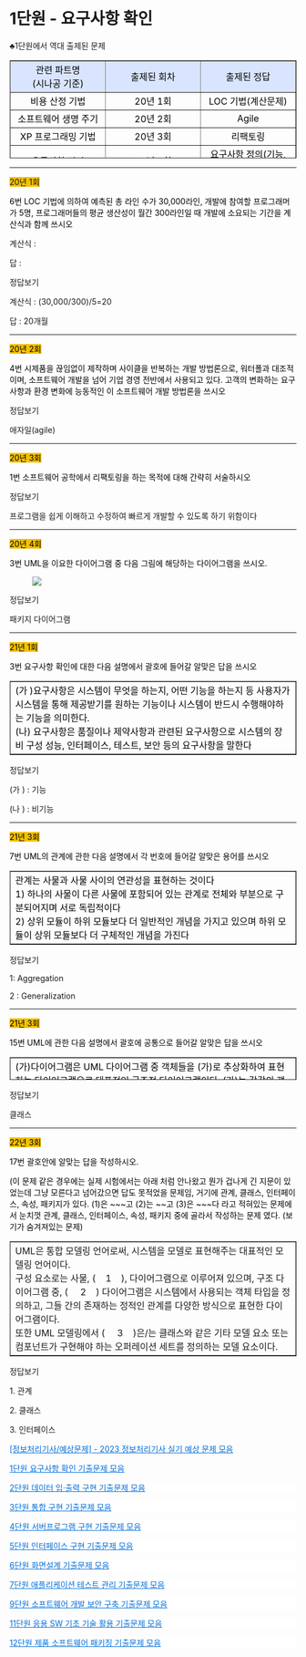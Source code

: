 # 1단원 - 요구사항 확인

<p data-ke-size="size16">♣1단원에서 역대 출제된 문제</p>
<table style="border-collapse: collapse; width: 100%; height: 172px;" border="1" data-ke-align="alignLeft">
<tbody>
<tr style="height: 20px;">
<td style="width: 33.3333%; text-align: center; height: 20px;" bgcolor="#D9E5FF"><span style="color: #000000;"></span><span style="color: #000000;">관련 파트명<br>(시나공 기준)</span></td>
<td style="width: 33.3333%; text-align: center; height: 20px;" bgcolor="#D9E5FF"><span style="color: #000000;"></span><span style="color: #000000;">출제된 회차</span></td>
<td style="width: 33.3333%; text-align: center; height: 20px;" bgcolor="#D9E5FF"><span style="color: #000000;"></span><span style="color: #000000;">출제된 정답</span></td>
</tr>
<tr style="height: 20px;">
<td style="width: 33.3333%; text-align: center; height: 20px;"><span style="color: #000000;"><span style="background-color: #ffffff; color: #000000;">비용 산정 기법</span></span></td>
<td style="width: 33.3333%; text-align: center; height: 20px;"><span style="color: #000000;"><span style="background-color: #ffffff; color: #000000;">20년 1회</span></span></td>
<td style="width: 33.3333%; text-align: center; height: 20px;"><span style="color: #000000;"><span style="background-color: #ffffff; color: #000000;">LOC 기법(계산문제)</span></span></td>
</tr>
<tr style="height: 20px;">
<td style="width: 33.3333%; text-align: center; height: 20px;"><span style="color: #000000;"><span style="background-color: #ffffff; color: #000000;">소프트웨어 생명 주기</span></span></td>
<td style="width: 33.3333%; text-align: center; height: 20px;"><span style="color: #000000;"><span style="background-color: #ffffff; color: #000000;">20년 2회</span></span></td>
<td style="width: 33.3333%; text-align: center; height: 20px;"><span style="color: #000000;"><span style="background-color: #ffffff; color: #000000;">Agile</span></span></td>
</tr>
<tr style="height: 20px;">
<td style="width: 33.3333%; text-align: center; height: 20px;"><span style="color: #000000;"><span style="background-color: #ffffff; color: #000000;">XP 프로그래밍 기법</span></span></td>
<td style="width: 33.3333%; text-align: center; height: 20px;"><span style="color: #000000;"><span style="background-color: #ffffff; color: #000000;">20년 3회</span></span></td>
<td style="width: 33.3333%; text-align: center; height: 20px;"><span style="color: #000000;"><span style="background-color: #ffffff; color: #000000;">리팩토링</span></span></td>
</tr>
<tr style="height: 20px;">
<td style="width: 33.3333%; text-align: center; height: 20px;"><span style="color: #000000;"><span style="background-color: #ffffff; color: #000000;">요구사항 정의</span></span></td>
<td style="width: 33.3333%; text-align: center; height: 20px;"><span style="color: #000000;"><span style="background-color: #ffffff; color: #000000;">21년 1회</span></span></td>
<td style="width: 33.3333%; text-align: center; height: 20px;"><span style="color: #000000;"><span style="background-color: #ffffff; color: #000000;">요구사항 정의(기능, 비기능)</span></span></td>
</tr>
<tr>
<td style="width: 33.3333%; text-align: center;"><span style="color: #000000;"><span style="background-color: #ffffff;">UML의 개요</span></span></td>
<td style="width: 33.3333%; text-align: center;"><span style="color: #000000;"><span style="background-color: #ffffff;">22년 3회</span></span></td>
<td style="width: 33.3333%; text-align: center;"><span style="color: #000000;"><span style="background-color: #ffffff;">관계, 클래스, 인터페이스</span></span></td>
</tr>
<tr style="height: 16px;">
<td style="width: 33.3333%; text-align: center; height: 32px;" rowspan="2"><span style="color: #000000;"><span style="background-color: #ffffff; color: #000000;">UML 다이어그램</span></span><span style="color: #000000;"><br></span></td>
<td style="width: 33.3333%; text-align: center; height: 16px;">
<div><span><span style="color: #000000;">20년 4회</span></span></div>
</td>
<td style="width: 33.3333%; text-align: center; height: 16px;">
<div><span><span style="color: #000000;">패키지</span></span></div>
</td>
</tr>
<tr style="height: 16px;">
<td style="width: 33.3333%; text-align: center; height: 16px;"><span style="color: #000000;"><span style="color: #000000;">21년 3회</span></span></td>
<td style="width: 33.3333%; text-align: center; height: 16px;"><span style="color: #000000;"><span style="color: #000000;">클래스</span></span></td>
</tr>
<tr style="height: 20px;">
<td style="width: 33.3333%; text-align: center; height: 20px;"><span style="color: #000000;"><span style="background-color: #ffffff; color: #000000;">UML 관계 </span></span></td>
<td style="width: 33.3333%; text-align: center; height: 20px;"><span style="color: #000000;"><span style="background-color: #ffffff; color: #000000;">21년 3회</span></span></td>
<td style="width: 33.3333%; text-align: center; height: 20px;"><span style="color: #000000;"><span style="background-color: #ffffff; color: #000000;">Aggregation, Generalization</span></span></td>
</tr>
</tbody>
</table>
<hr contenteditable="false" data-ke-type="horizontalRule" data-ke-style="style6">
<p data-ke-size="size16"><span style="background-color: #f3c000;">20년 1회</span></p>
<p data-ke-size="size16"><span style="background-color: #ffffff; color: #000000;">6번 LOC 기법에 의하여 예측된 총 라인 수가 30,000라인, 개발에 참여할 프로그래머가 5명, 프로그래머들의 평균 생산성이 월간 300라인일 때 개발에 소요되는 기간을 계산식과 함께 쓰시오</span></p>
<p data-ke-size="size16"><span style="background-color: #ffffff;">계산식 :&nbsp;</span></p>
<p id="SE-d83b306b-6acd-4da3-967a-89d5b7f474e5" data-ke-size="size16"><span style="background-color: #ffffff;">답 :</span><span style="background-color: #ffffff;">&nbsp;</span></p>
<div data-ke-type="moreLess" data-text-more="정답보기" data-text-less="접기"><a class="btn-toggle-moreless">정답보기</a>
<div class="moreless-content">
<p id="SE-352f6e83-ee19-4d3d-b012-6b54182876f5" data-ke-size="size16"><span style="background-color: #ffffff;">계산식 :&nbsp;</span><span style="background-color: #ffffff;">(30,000/300)/5=20</span></p>
<p id="SE-d83b306b-6acd-4da3-967a-89d5b7f474e5" data-ke-size="size16"><span style="background-color: #ffffff;">답 :</span><span style="background-color: #ffffff;"> 20개월</span></p>
</div>
</div>
<hr contenteditable="false" data-ke-type="horizontalRule" data-ke-style="style8">
<p data-ke-size="size16"><span style="background-color: #f3c000; color: #000000;">20년 2회</span></p>
<p id="SE-7845fa94-d7a7-4325-b44e-046d8e7edab2" data-ke-size="size16"><span style="background-color: #ffffff; color: #000000;">4번 시제품을 끊임없이 제작하며 사이클을 반복하는 개발 방법론으로, 워터폴과 대조적이며, 소프트웨어 개발을 넘어 기업 경영 전반에서 사용되고 있다. 고객의 변화하는 요구사항과 환경 변화에 능동적인 이 소프트웨어 개발 방법론을 쓰시오</span></p>
<div data-ke-type="moreLess" data-text-more="정답보기" data-text-less="접기"><a class="btn-toggle-moreless">정답보기</a>
<div class="moreless-content">
<p id="SE-d83b306b-6acd-4da3-967a-89d5b7f474e5" data-ke-size="size16"><span style="background-color: #ffffff;">애자일(agile)</span></p>
</div>
</div>
<hr contenteditable="false" data-ke-type="horizontalRule" data-ke-style="style8">
<p data-ke-size="size16"><span style="background-color: #f3c000; color: #000000;">20년 3회</span></p>
<p id="SE-a799c60f-380c-461e-95f4-fb6b1a574128" data-ke-size="size16"><span style="background-color: #ffffff; color: #000000;">1번 소프트웨어 공학에서 리팩토링을 하는 목적에 대해 간략히 서술하시오</span></p>
<div data-ke-type="moreLess" data-text-more="정답보기" data-text-less="접기"><a class="btn-toggle-moreless">정답보기</a>
<div class="moreless-content">
<div>
<div>
<div>
<p data-ke-size="size16"><span style="background-color: #ffffff;">프로그램을 쉽게 이해하고 수정하여 빠르게 개발할 수 있도록 하기 위함이다</span></p>
</div>
</div>
</div>
</div>
</div>
<hr contenteditable="false" data-ke-type="horizontalRule" data-ke-style="style8">
<p data-ke-size="size16"><span style="background-color: #f3c000; color: #000000;">20년 4회</span></p>
<p id="SE-f5df6f0d-b4d0-488d-b84f-2d1e918f903d" data-ke-size="size16"><span style="background-color: #ffffff; color: #000000;">3번 UML을 이요한 다이어그램 중 다음 그림에 해당하는 다이어그램을 쓰시오.</span></p>
<p></p><figure class="imageblock alignLeft" data-ke-mobilestyle="widthOrigin" data-origin-width="434" data-origin-height="168"><span data-url="https://blog.kakaocdn.net/dn/5neTA/btrTEZmF6kB/MgNXAVgcsAueg2k6GTRkH0/img.png" data-lightbox="lightbox"><img src="https://blog.kakaocdn.net/dn/5neTA/btrTEZmF6kB/MgNXAVgcsAueg2k6GTRkH0/img.png" srcset="https://img1.daumcdn.net/thumb/R1280x0/?scode=mtistory2&amp;fname=https%3A%2F%2Fblog.kakaocdn.net%2Fdn%2F5neTA%2FbtrTEZmF6kB%2FMgNXAVgcsAueg2k6GTRkH0%2Fimg.png" onerror="this.onerror=null; this.src='//t1.daumcdn.net/tistory_admin/static/images/no-image-v1.png'; this.srcset='//t1.daumcdn.net/tistory_admin/static/images/no-image-v1.png';" data-origin-width="434" data-origin-height="168"></span></figure>
<p></p>
<div data-ke-type="moreLess" data-text-more="정답보기" data-text-less="접기"><a class="btn-toggle-moreless">정답보기</a>
<div class="moreless-content">
<p id="SE-d83b306b-6acd-4da3-967a-89d5b7f474e5" data-ke-size="size16"><span style="background-color: #ffffff; color: #000000;"> </span><span style="background-color: #ffffff;">패키지 다이어그램</span></p>
</div>
</div>
<hr contenteditable="false" data-ke-type="horizontalRule" data-ke-style="style8">
<p data-ke-size="size16"><span style="background-color: #f3c000; color: #000000;">21년 1회</span></p>
<p id="SE-9b61f0a2-34f3-42a2-b2e9-24bb2c4b9a7d" data-ke-size="size16"><span style="background-color: #ffffff; color: #000000;">3번 요구사항 확인에 대한 다음 설명에서 괄호에 들어갈 알맞은 답을 쓰시오</span></p>
<table style="border-collapse: collapse; width: 100%;" border="1" data-ke-align="alignLeft">
<tbody>
<tr>
<td style="width: 100%;">
<div><span><span style="color: #000000;">(가 )요구사항은 시스템이 무엇을 하는지, 어떤 기능을 하는지 등 사용자가 시스템을 통해 제공받기를 원하는 기능이나 시스템이 반드시 수행해야하는 기능을 의미한다. </span></span></div>
<div><span><span style="color: #000000;">(나) 요구사항은 품질이나 제약사항과 관련된 요구사항으로 시스템의 장비 구성 성능, 인터페이스, 테스트, 보안 등의 요구사항을 말한다</span></span></div>
</td>
</tr>
</tbody>
</table>
<div data-ke-type="moreLess" data-text-more="정답보기" data-text-less="접기"><a class="btn-toggle-moreless">정답보기</a>
<div class="moreless-content">
<p id="SE-ef982d3e-70f8-4889-9fd6-d6fdd5e14888" data-ke-size="size16"><span style="background-color: #ffffff;">(가 ) : </span><span style="background-color: #ffffff;">기능</span></p>
<p id="SE-9fcfffa3-5543-4dab-a08e-28ad41207169" data-ke-size="size16"><span style="background-color: #ffffff;">(나 ) : </span><span style="background-color: #ffffff;">비기능</span></p>
</div>
</div>
<hr contenteditable="false" data-ke-type="horizontalRule" data-ke-style="style8">
<p data-ke-size="size16"><span style="background-color: #f3c000; color: #000000;">21년 3회</span></p>
<p id="SE-171a52e6-593b-458e-84ef-5c61aeea730a" data-ke-size="size16"><span style="background-color: #ffffff; color: #000000;">7번 UML의 관계에 관한 다음 설명에서 각 번호에 들어갈 알맞은 용어를 쓰시오</span></p>
<table style="border-collapse: collapse; width: 100%;" border="1" data-ke-align="alignLeft">
<tbody>
<tr>
<td style="width: 100%;"><span><span style="color: #000000;">관계는 사물과 사물 사이의 연관성을 표현하는 것이다</span></span><br><span><span><span style="color: #000000;">1) 하나의 사물이 다른 사물에 포함되어 있는 관계로 전체와 부분으로 구분되어지며 서로 독립적이다</span></span></span><br><span><span><span style="color: #000000;">2) 상위 모듈이 하위 모듈보다 더 일반적인 개념을 가지고 있으며 하위 모듈이 상위 모듈보다 더 구체적인 개념을 가진다</span></span></span></td>
</tr>
</tbody>
</table>
<div data-ke-type="moreLess" data-text-more="정답보기" data-text-less="접기"><a class="btn-toggle-moreless">정답보기</a>
<div class="moreless-content">
<p id="SE-a28648fe-de79-4130-a250-05fed335786a" data-ke-size="size16"><span style="background-color: #ffffff;">1: </span><span style="background-color: #ffffff;">Aggregation</span></p>
<p id="SE-725d7ef3-8a7d-48f7-9a7a-9b07909a7a49" data-ke-size="size16"><span style="background-color: #ffffff;">2 : </span><span style="background-color: #ffffff;">Generalization</span></p>
</div>
</div>
<hr contenteditable="false" data-ke-type="horizontalRule" data-ke-style="style8">
<p data-ke-size="size16"><span style="background-color: #f3c000; color: #000000;">21년 3회</span></p>
<p data-ke-size="size16"><span style="background-color: #ffffff; color: #000000;">15번 UML에 관한 다음 설명에서 괄호에 공통으로 들어갈 알맞은 답을 쓰시오</span></p>
<table style="border-collapse: collapse; width: 100%; height: 40px;" border="1" data-ke-align="alignLeft">
<tbody>
<tr style="height: 40px;">
<td style="width: 100%; height: 40px;"><span style="background-color: #ffffff; color: #000000;">(가)다이어그램은 UML 다이어그램 중 객체들을 (가)로 추상화하여 표현하는 다이어그램으로 대표적인 구조적 다이어그램이다. (가)는 각각의 객체들이 갖는 속성과 메소드를 표현한 것으로 3개의 구획으로 나눠 이름, 속성, 메소드를 표기한다</span></td>
</tr>
</tbody>
</table>
<div data-ke-type="moreLess" data-text-more="정답보기" data-text-less="접기"><a class="btn-toggle-moreless">정답보기</a>
<div class="moreless-content">
<p id="SE-352f6e83-ee19-4d3d-b012-6b54182876f5" data-ke-size="size16"><span style="background-color: #ffffff;">클래스</span></p>
</div>
</div>
<hr contenteditable="false" data-ke-type="horizontalRule" data-ke-style="style8">
<p data-ke-size="size16"><span style="background-color: #f3c000; color: #000000;">22년 3회</span></p>
<p data-ke-size="size16"><span style="background-color: #ffffff; color: #000000;">17번 괄호안에 알맞는 답을 작성하시오.</span></p>
<p data-ke-size="size16"><span style="background-color: #ffffff; color: #000000;">(이 문제 같은 경우에는 실제 시험에서는 아래 처럼 안나왔고 뭔가 겁나게 긴 지문이 있었는데 그냥 모른다고 넘어갔으면 답도 못적었을 문제임, 거기에 관계, 클래스, 인터페이스, 속성, 패키지가 있다. (1)은 ~~~고 (2)는 ~~고 (3)은 ~~~다 라고 적혀있는 문제에서 눈치껏 관계, 클래스, 인터페이스, 속성, 패키지 중에 골라서 작성하는 문제 였다. (보기가 숨겨져있는 문제)</span></p>
<table style="border-collapse: collapse; width: 100%;" border="1" data-ke-align="alignLeft">
<tbody>
<tr>
<td style="width: 100%;"><span>UML은 통합 모델링 언어로써, 시스템을 모델로 표현해주는 대표적인 모델링 언어이다.</span><br><span>구성 요소로는 사물, (&nbsp; &nbsp; 1&nbsp; &nbsp; ), 다이어그램으로 이루어져 있으며, 구조 다이어그램 중, (&nbsp; &nbsp; &nbsp;2&nbsp; &nbsp; ) 다이어그램은 시스템에서 사용되는 객체 타입을 정의하고, 그들 간의 존재하는 정적인 관계를 다양한 방식으로 표현한 다이어그램이다.&nbsp;</span><br><span>또한 UML 모델링에서 (&nbsp; &nbsp; &nbsp;3&nbsp; &nbsp; )은/는 클래스와 같은 기타 모델 요소 또는 컴포넌트가 구현해야 하는 오퍼레이션 세트를 정의하는 모델 요소이다.</span></td>
</tr>
</tbody>
</table>
<div data-ke-type="moreLess" data-text-more="정답보기" data-text-less="접기"><a class="btn-toggle-moreless">정답보기</a>
<div class="moreless-content">
<p data-ke-size="size16">1. 관계</p>
<p data-ke-size="size16">2. 클래스</p>
<p data-ke-size="size16">3. 인터페이스</p>
</div>
</div>
<p data-ke-size="size16"><span style="color: #006dd7;"><a style="color: #006dd7; text-align: start;" href="https://complainrevolutionist.tistory.com/83">[정보처리기사/예상문제] - 2023 정보처리기사 실기 예상 문제 모음</a></span></p>
<p data-ke-size="size16"><span style="color: #006dd7;"><a style="color: #006dd7;" href="https://complainrevolutionist.tistory.com/28">1단원 요구사항 확인 기출문제 모음</a></span></p>
<p style="background-color: #ffffff; color: #333333; text-align: start;" data-ke-size="size16"><span style="color: #006dd7;"><a style="color: #006dd7;" href="https://complainrevolutionist.tistory.com/29">2단원 데이터 입·출력 구현 기출문제 모음</a></span></p>
<p style="background-color: #ffffff; color: #333333; text-align: start;" data-ke-size="size16"><span style="color: #006dd7;"><a style="color: #006dd7;" href="https://complainrevolutionist.tistory.com/30">3단원 통합 구현 기출문제 모음</a></span></p>
<p style="background-color: #ffffff; color: #333333; text-align: start;" data-ke-size="size16"><span style="color: #006dd7;"><a style="color: #006dd7;" href="https://complainrevolutionist.tistory.com/31">4단원 서버프로그램 구현 기출문제 모음</a></span></p>
<p style="background-color: #ffffff; color: #333333; text-align: start;" data-ke-size="size16"><span style="color: #006dd7;"><a style="color: #006dd7;" href="https://complainrevolutionist.tistory.com/32">5단원 인터페이스 구현 기출문제 모음</a></span></p>
<p style="background-color: #ffffff; color: #333333; text-align: start;" data-ke-size="size16"><span style="color: #006dd7;"><a style="color: #006dd7;" href="https://complainrevolutionist.tistory.com/33">6단원 화면설계 기출문제 모음</a></span></p>
<p style="background-color: #ffffff; color: #333333; text-align: start;" data-ke-size="size16"><span style="color: #006dd7;"><a style="color: #006dd7;" href="https://complainrevolutionist.tistory.com/34">7단원 애플리케이션 테스트 관리 기출문제 모음</a></span></p>
<p style="background-color: #ffffff; color: #333333; text-align: start;" data-ke-size="size16"><span style="color: #006dd7;"><a style="color: #006dd7;" href="https://complainrevolutionist.tistory.com/35">9단원 소프트웨어 개발 보안 구축 기출문제 모음</a></span></p>
<p style="background-color: #ffffff; color: #333333; text-align: start;" data-ke-size="size16"><span style="color: #006dd7;"><a style="color: #006dd7;" href="https://complainrevolutionist.tistory.com/36">11단원 응용 SW 기초 기술 활용 기출문제 모음</a></span></p>
<p style="background-color: #ffffff; color: #333333; text-align: start;" data-ke-size="size16"><span style="color: #006dd7;"><a style="color: #006dd7;" href="https://complainrevolutionist.tistory.com/37">12단원 제품 소프트웨어 패키징 기출문제 모음</a></span></p></div>
